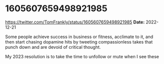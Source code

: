 # 1605607659498921985
https://twitter.com/TomFrankly/status/1605607659498921985
**Date:** 2022-12-21

Some people achieve success in business or fitness, acclimate to it, and then start chasing dopamine hits by tweeting compassionless takes that punch down and are devoid of critical thought.

My 2023 resolution is to take the time to unfollow or mute when I see these
